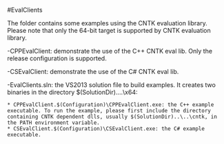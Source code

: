 
#EvalClients

The folder contains some examples using the CNTK evaluation library. Please note that only the 64-bit target is supported by CNTK evaluation library.

-CPPEvalClient: demonstrate the use of the C++ CNTK eval lib. Only the release configuration is supported.  

-CSEvalClient: demonstrate the use of the C# CNTK eval lib.

-EvalClients.sln: the VS2013 solution file to build examples. It creates two binaries in the directory $(SolutionDir)..\..\x64\:

    * CPPEvalClient.$(Configuration)\CPPEvalClient.exe: the C++ example executable. To run the example, please first include the directory containing CNTK dependent dlls, usually $(SolutionDir)..\..\cntk, in the PATH environment variable.  
    * CSEvalClient.$(Configuration)\CSEvalClient.exe: the C# example executable.
